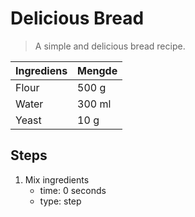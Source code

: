 # Delicious Bread

> A simple and delicious bread recipe.

| Ingrediens | Mengde |
| --- | --- |
| Flour | 500 g |
| Water | 300 ml |
| Yeast | 10 g |

## Steps

1. Mix ingredients
	- time: 0 seconds
	- type: step
